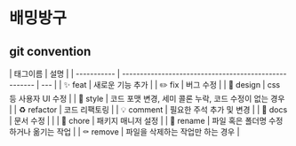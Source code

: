 # 배밍방구

## git convention

| 태그이름    | 설명                                                  |
| ----------- | ----------------------------------------------------- | --- |
| ✨ feat     | 새로운 기능 추가                                      |
| ✏️ fix      | 버그 수정                                             |
| 💫 design   | css 등 사용자 UI 수정                                 |
| 💄 style    | 코드 포맷 변경, 세미 콜론 누락, 코드 수정이 없는 경우 |
| ♻️ refactor | 코드 리팩토링                                         |
| 💡 comment  | 필요한 주석 추가 및 변경                              |
| 📝 docs     | 문서 수정                                             |     |
| 🚀 chore    | 패키지 매니저 설정                                    |
| 🚚 rename   | 파일 혹은 폴더명 수정하거나 옮기는 작업               |
| ⚰️ remove   | 파일을 삭제하는 작업만 하는 경우                      |
